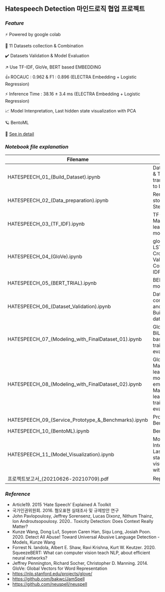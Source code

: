 ## Hatespeech Detection 마인드로직 협업 프로젝트


### *Feature*         

:zap: Powered by google colab 

:bookmark_tabs: 11 Datasets collection & Combination

:heavy_check_mark: Datasets Validation & Model Evaluation

:arrow_upper_right: Use TF-IDF, GloVe, BERT based EMBEDDING

:thumbsup: ROCAUC : 0.962 & F1 : 0.896 (ELECTRA Embedding + Logistic Regression)

:zap: Inference Time : 38.16 ± 3.4 ms (ELECTRA Embedding + Logistic Regression)

:chart_with_upwards_trend: Model Intenpretation, Last hidden state visualization with PCA

:ringed_planet: BentoML

:page_facing_up:
<a href="https://github.com/MINED30/Hate_Speech_Detection/blob/main/report.pdf" target="_parent\">See in detail</a>


### *Notebook file explanation*

|Filename|Contents|
|---|---|
|HATESPEECH_01_(Build_Dataset).ipynb|Data Collection & Target transformation to binary|
|HATESPEECH_02_(Data_preparation).ipynb|Remove stopwords & Stemming|
|HATESPEECH_03_(TF_IDF).ipynb|TF-IDF, Machine learning model,|
|HATESPEECH_04_(GloVe).ipynb|glove.6B.100d, LSTM,  5-fold Cross Validation, Compare TF-IDF and GloVe|
|HATESPEECH_05_(BERT_TRIAL).ipynb|BERT based model trial|
|HATESPEECH_06_(Dataset_Validation).ipynb|Dataset combination and validation, Build final dataset|
|HATESPEECH_07_(Modeling_with_FinalDataset_01).ipynb|GloVe + BiLSTM, BERT based model training and evaluation|
|HATESPEECH_08_(Modeling_with_FinalDataset_02).ipynb|GloVe + Machine learning model, BERT embedding + Machine learning moedl training and evaluation|
|HATESPEECH_09_(Service_Prototype_&_Benchmarks).ipynb|Prototype, Benchmarks |
|HATESPEECH_10_(BentoML).ipynb|BentoML|
|HATESPEECH_11_(Model_Visualization).ipynb|Model Intenpretation, Last hidden state visualization with PCA|
|프로젝트보고서_(20210626-20210709).pdf|Report|

### *Reference*
- Article19. 2015 ‘Hate Speech’ Explained A Toolkit
- 국가인권위원회. 2016. 혐오표현 실태조사 및 규제방안 연구
- John Pavlopoulosy, Jeffrey Sorensenz, Lucas Dixonz, Nithum Thainz, Ion Androutsopoulosy. 2020.. Toxicity Detection: Does Context Really Matter? 
- Kunze Wang, Dong Lu1, Soyeon Caren Han, Siqu Long, Josiah Poon. 2020. Detect All Abuse! Toward Universal Abusive Language Detection - Models, Kunze Wang
- Forrest N. Iandola, Albert E. Shaw, Ravi Krishna, Kurt W. Keutzer. 2020. SqueezeBERT: What can computer vision teach NLP, about efficient neural networks?
- Jeffrey Pennington, Richard Socher, Christopher D. Manning. 2014. GloVe: Global Vectors for Word Representation 
- https://nlp.stanford.edu/projects/glove/
- https://github.com/bakwc/JamSpell
- https://github.com/neuspell/neuspell

